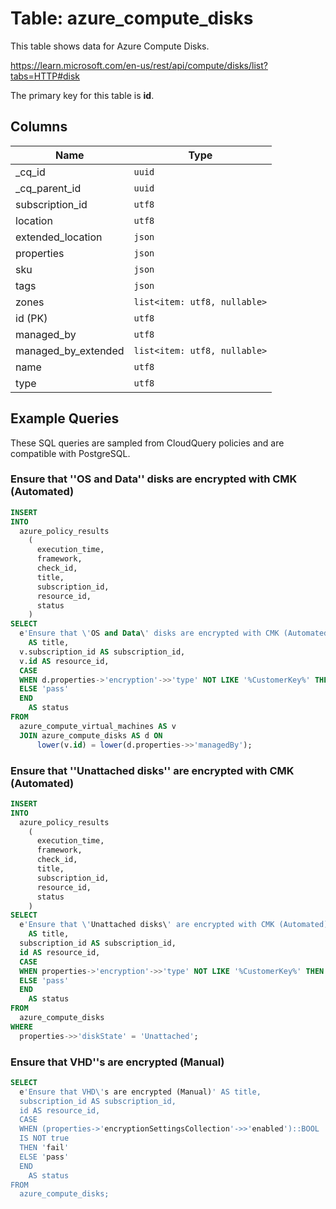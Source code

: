 # Table: azure_compute_disks

This table shows data for Azure Compute Disks.

https://learn.microsoft.com/en-us/rest/api/compute/disks/list?tabs=HTTP#disk

The primary key for this table is **id**.

## Columns

| Name          | Type          |
| ------------- | ------------- |
|_cq_id|`uuid`|
|_cq_parent_id|`uuid`|
|subscription_id|`utf8`|
|location|`utf8`|
|extended_location|`json`|
|properties|`json`|
|sku|`json`|
|tags|`json`|
|zones|`list<item: utf8, nullable>`|
|id (PK)|`utf8`|
|managed_by|`utf8`|
|managed_by_extended|`list<item: utf8, nullable>`|
|name|`utf8`|
|type|`utf8`|

## Example Queries

These SQL queries are sampled from CloudQuery policies and are compatible with PostgreSQL.

### Ensure that ''OS and Data'' disks are encrypted with CMK (Automated)

```sql
INSERT
INTO
  azure_policy_results
    (
      execution_time,
      framework,
      check_id,
      title,
      subscription_id,
      resource_id,
      status
    )
SELECT
  e'Ensure that \'OS and Data\' disks are encrypted with CMK (Automated)'
    AS title,
  v.subscription_id AS subscription_id,
  v.id AS resource_id,
  CASE
  WHEN d.properties->'encryption'->>'type' NOT LIKE '%CustomerKey%' THEN 'fail'
  ELSE 'pass'
  END
    AS status
FROM
  azure_compute_virtual_machines AS v
  JOIN azure_compute_disks AS d ON
      lower(v.id) = lower(d.properties->>'managedBy');
```

### Ensure that ''Unattached disks'' are encrypted with CMK (Automated)

```sql
INSERT
INTO
  azure_policy_results
    (
      execution_time,
      framework,
      check_id,
      title,
      subscription_id,
      resource_id,
      status
    )
SELECT
  e'Ensure that \'Unattached disks\' are encrypted with CMK (Automated)'
    AS title,
  subscription_id AS subscription_id,
  id AS resource_id,
  CASE
  WHEN properties->'encryption'->>'type' NOT LIKE '%CustomerKey%' THEN 'fail'
  ELSE 'pass'
  END
    AS status
FROM
  azure_compute_disks
WHERE
  properties->>'diskState' = 'Unattached';
```

### Ensure that VHD''s are encrypted (Manual)

```sql
SELECT
  e'Ensure that VHD\'s are encrypted (Manual)' AS title,
  subscription_id AS subscription_id,
  id AS resource_id,
  CASE
  WHEN (properties->'encryptionSettingsCollection'->>'enabled')::BOOL
  IS NOT true
  THEN 'fail'
  ELSE 'pass'
  END
    AS status
FROM
  azure_compute_disks;
```


